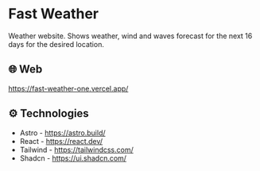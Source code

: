 # Fast Weather
Weather website. Shows weather, wind and waves forecast for the next 16 days for the desired location.

## 🌐 Web
https://fast-weather-one.vercel.app/

## ⚙️ Technologies
- Astro - https://astro.build/
- React - https://react.dev/
- Tailwind - https://tailwindcss.com/
- Shadcn - https://ui.shadcn.com/

